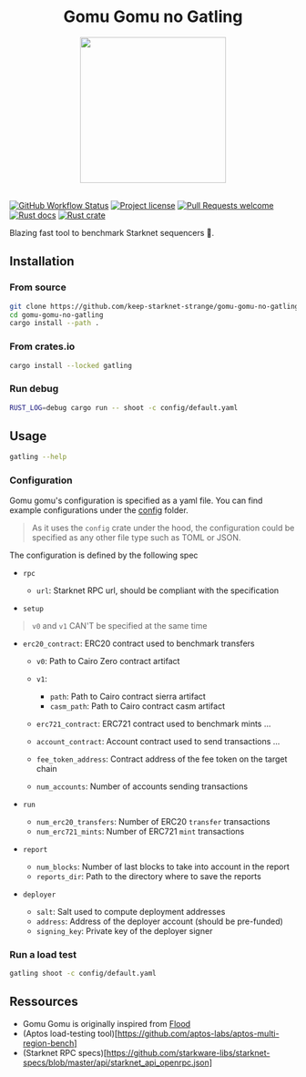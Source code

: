 <!-- markdownlint-disable -->
<div align="center">
  <h1> Gomu Gomu no Gatling </h1>
  <img src="./docs/images/gomu-gomu-no-bg.png" width="256">
</div>
<br />
<!-- markdownlint-restore -->

[![GitHub Workflow Status](https://github.com/keep-starknet-strange/gomu-gomu-no-gatling/actions/workflows/push.yml/badge.svg)](https://github.com/keep-starknet-strange/gomu-gomu-no-gatling/actions/workflows/push.yml)
[![Project license](https://img.shields.io/github/license/keep-starknet-strange/gomu-gomu-no-gatling.svg?style=flat-square)](LICENSE)
[![Pull Requests welcome](https://img.shields.io/badge/PRs-welcome-ff69b4.svg?style=flat-square)](https://github.com/keep-starknet-strange/gomu-gomu-no-gatling/issues?q=is%3Aissue+is%3Aopen+label%3A%22help+wanted%22)
[![Rust docs](https://docs.rs/anthropic/badge.svg)](https://docs.rs/gatling)
[![Rust crate](https://img.shields.io/crates/v/galing.svg)](https://crates.io/crates/gatling)

Blazing fast tool to benchmark Starknet sequencers 🦀.

## Installation

### From source

```bash
git clone https://github.com/keep-starknet-strange/gomu-gomu-no-gatling
cd gomu-gomu-no-gatling
cargo install --path .
```

### From crates.io

```bash
cargo install --locked gatling
```

### Run debug

```bash
RUST_LOG=debug cargo run -- shoot -c config/default.yaml
```

## Usage

```bash
gatling --help
```

### Configuration

Gomu gomu's configuration is specified as a yaml file.
You can find example configurations under the [config](./config) folder.

> As it uses the `config` crate under the hood, the configuration could be specified as any other file type such as TOML or JSON.

The configuration is defined by the following spec

- `rpc`

  - `url`: Starknet RPC url, should be compliant with the specification

- `setup`

> `v0` and `v1` CAN'T be specified at the same time

- `erc20_contract`: ERC20 contract used to benchmark transfers

  - `v0`: Path to Cairo Zero contract artifact
  - `v1`:

    - `path`: Path to Cairo contract sierra artifact
    - `casm_path`: Path to Cairo contract casm artifact

  - `erc721_contract`: ERC721 contract used to benchmark mints
    ...

  - `account_contract`: Account contract used to send transactions
    ...

  - `fee_token_address`: Contract address of the fee token on the target chain
  - `num_accounts`: Number of accounts sending transactions

- `run`

  - `num_erc20_transfers`: Number of ERC20 `transfer` transactions
  - `num_erc721_mints`: Number of ERC721 `mint` transactions

- `report`

  - `num_blocks`: Number of last blocks to take into account in the report
  - `reports_dir`: Path to the directory where to save the reports

- `deployer`

  - `salt`: Salt used to compute deployment addresses
  - `address`: Address of the deployer account (should be pre-funded)
  - `signing_key`: Private key of the deployer signer

### Run a load test

```bash
gatling shoot -c config/default.yaml
```

## Ressources

- Gomu Gomu is originally inspired from [Flood](https://github.com/paradigmxyz/flood)
- (Aptos load-testing tool)[https://github.com/aptos-labs/aptos-multi-region-bench]
- (Starknet RPC specs)[https://github.com/starkware-libs/starknet-specs/blob/master/api/starknet_api_openrpc.json]
